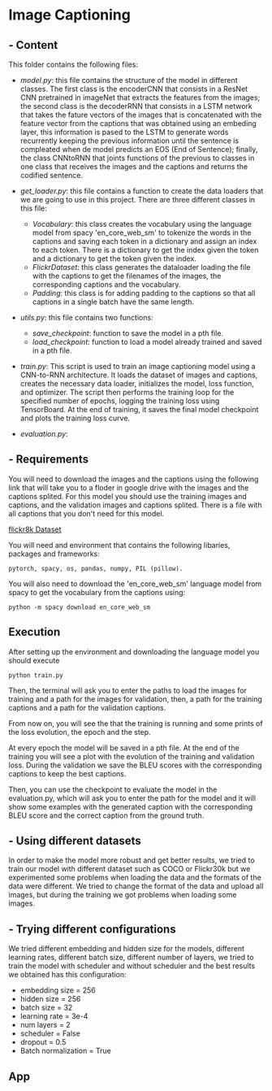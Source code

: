 # Image Captioning

## - Content

This folder contains the following files:

- *model.py*: this file contains the structure of the model in different classes. The first class is the encoderCNN that consists in a ResNet CNN pretrained in imageNet that extracts the features from the images; the second class is the decoderRNN that consists in a LSTM network that takes the fature vectors of the images that is concatenated with the feature vector from the captions that was obtained using an embeding layer, this information is pased to the LSTM to generate words recurrently keeping the previous information until the sentence is compleated when de model predicts an EOS (End of Sentence); finally, the class CNNtoRNN that joints functions of the previous to classes in one class that receives the images and the captions and returns the codified sentence.

- *get_loader.py*: this file contains a function to create the data loaders that we are going to use in this project. There are three different classes in this file:
  - *Vocabulary*: this class creates the vocabulary using the language model from spacy 'en_core_web_sm' to tokenize the words in the captions and saving each token in a dictionary and assign an index to each token. There is a dictionary to get the index given the token and a dictionary to get the token given the index.
  - *FlickrDataset*: this class generates the dataloader loading the file with the captions to get the filenames of the images, the corresponding captions and the vocabulary.
  - *Padding*: this class is for adding padding to the captions so that all captions in a single batch have the same length.

- *utils.py*: this file contains two functions:
  - *save_checkpoint*: function to save the model in a pth file.
  - *load_checkpoint*: function to load a model already trained and saved in a pth file.

- *train.py*: This script is used to train an image captioning model using a CNN-to-RNN architecture. It loads the dataset of images and captions, creates the necessary data loader, initializes the model, loss function, and optimizer. The script then performs the training loop for the specified number of epochs, logging the training loss using TensorBoard. At the end of training, it saves the final model checkpoint and plots the training loss curve.

- *evaluation.py*: 

## - Requirements

You will need to download the images and the captions using the following link that will take you to a floder in google drive with the images and the captions splited. For this model you should use the training images and captions, and the validation images and captions splited. There is a file with all captions that you don't need for this model.

[flickr8k Dataset](https://drive.google.com/drive/folders/1skoIZFClsh_Ol-wiwG_Foo53BQF8KOMW?usp=sharing)

You will need and environment that contains the following libaries, packages and frameworks: 
```
pytorch, spacy, os, pandas, numpy, PIL (pillow).
```
You will also need to download the 'en_core_web_sm' language model from spacy to get the vocabulary from the captions using:

```
python -m spacy download en_core_web_sm
```

## Execution

After setting up the environment and downloading the language model you should execute 

```
python train.py
```

Then, the terminal will ask you to enter the paths to load the images for training and a path for the images for validation, then, a path for the training captions and a path for the validation captions.

From now on, you will see the that the training is running and some prints of the loss evolution, the epoch and the step.

At every epoch the model will be saved in a pth file. At the end of the training you will see a plot with the evolution of the training and validation loss. During the validation we save the BLEU scores with the corresponding captions to keep the best captions.

Then, you can use the checkpoint to evaluate the model in the evaluation.py, which will ask you to enter the path for the model and it will show some examples with the generated caption with the corresponding BLEU score and the correct caption from the ground truth.

## - Using different datasets

In order to make the model more robust and get better results, we tried to train our model with different dataset such as COCO or Flickr30k but we experimented some problems when loading the data and the formats of the data were different. We tried to change the format of the data and upload all images, but during the training we got problems when loading some images.

## - Trying different configurations

We tried different embedding and hidden size for the models, different learning rates, different batch size, different number of layers, we tried to train the model with scheduler and without scheduler and the best results we obtained has this configuration:
 - embedding size = 256
 - hidden size = 256
 - batch size = 32
 - learning rate = 3e-4
 - num layers = 2
 - scheduler = False
 - dropout = 0.5
 - Batch normalization = True

## App

##




